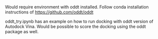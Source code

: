 Would require environment with oddt installed. Follow conda installation instructions of https://github.com/oddt/oddt

oddt_try.ipynb has an example on how to run docking with oddt version of Autodock Vina. Would be possible to score the docking using the oddt package as well.
